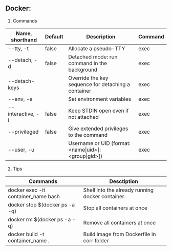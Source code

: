## Docker: 
1. Commands

| Name, shorthand | Default | Description | Command |
|---|---|---|---|
| --tty, -t  | false  |  Allocate a pseudo-TTY |exec |
|--detach, -d	| false	| Detached mode: run command in the background |exec |
|--detach-keys	 ||	Override the key sequence for detaching a container | exec|
|--env, -e	 ||	Set environment variables | exec|
|--interactive, -i | false |	Keep STDIN open even if not attached |exec |
|--privileged |	false	|Give extended privileges to the command |exec |
|--user, -u	| 	|Username or UID (format: <name&#124;uid>[:<group&#124;gid>]) | exec |
2. Tips

|Commands |Desctiption |
|---|---|
|docker exec -it container_name bash  | Shell into the already running docker container. |
|docker stop $(docker ps -a -q)| Stop all containers at once |
|docker rm $(docker ps -a -q)| Remove all containers at once |
|docker build -t container_name .  |Build image from Dockerfile in corr folder|
